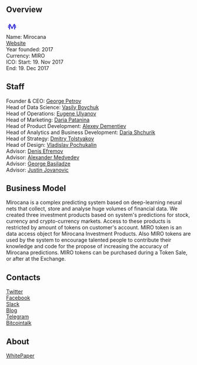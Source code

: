 ## Overview
![logo](../projects/logo/mirocana.png)  
Name: Mirocana  
[Website](https://www.mirocana.com/)  
Year founded: 2017  
Currency: MIRO  
ICO: Start: 19. Nov 2017  
End: 19. Dec 2017
## Staff
Founder & CEO: [George Petrov](../people/george_petrov.md)  
Head of Data Science: [Vasily Boychuk](../people/vasily_boychuk.md)  
Head of Operations: [Eugene Ulyanov](../people/eugene_ulyanov.md)  
Head of Marketing: [Daria Patanina](../people/daria_patanina.md)  
Head of Product Development: [Alexey Dementiev](../people/alexey_dementiev.md)  
Head of Analytics and Business Development: [Daria Shchurik](../people/daria_shchurik.md)  
Head of Strategy: [Dmitry Tolstyakov](../people/dmitry_tolstyakov.md)  
Head of Design: [Vladislav Pochukalin](../people/vladislav_pochukalin.md)  
Advisor: [Denis Efremov](../people/denis_efremov.md)  
Advisor: [Alexander Medvedev](../people/alexander_medvedev.md)  
Advisor: [George Basiladze](../people/george_basiladze.md)  
Advisor: [Justin Jovanovic](../people/justin_jovanovic.md)
## Business Model
Mirocana is a complex predicting system based on deep-learning neural nets that collect, store and analyse huge volumes of financial data. We created three investment products based on system's predictions for stock, currency and crypto-currency markets. Access to these products is restricted by amount of tokens on customer's account. MIRO token is an data access object for Mirocana Investment Products. Also MIRO tokens are used by the system to encourage talented people to contribute their knowledge and code for the propose of increasing the accuracy of Mirocana predictions. MIRO tokens can be purchased during a Token Sale, or after at the Exchange.
## Contacts  
[Twitter](https://twitter.com/mirocana)    
[Facebook](https://www.facebook.com/mirocana/)  
[Slack](https://slack.mirocana.com/)    
[Blog](https://medium.com/@mirocana/)  
[Telegram](https://telegram.me/mirocana)  
[Bitcointalk](https://bitcointalk.org/index.php?topic=2158272.0)
## About  
[WhitePaper](https://static.mirocana.com/documents/en/WhitePaper.pdf)
